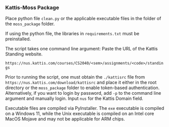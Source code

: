 ### Kattis-Moss Package
Place python file `clean.py` or the applicable executable files in the folder of the `moss_package` folder.

If using the python file, the libraries in `requirements.txt` must be preinstalled.

The script takes one command line argument: Paste the URL of the Kattis Standing website.

``https://nus.kattis.com/courses/CS2040/<sem>/assignments/<code>/standings``

Prior to running the script, one must obtain the `./kattisrc` file from `https://nus.kattis.com/download/kattisrc` and place it either in the root directory or the `moss_package` folder to enable token-based authentication. Alternatively, if you want to login by password, add `-p` to the command line argument and manually login. Input `nus` for the Kattis Domain field.

Executable files are compiled via PyInstaller. The `exe` executable is compiled on a Windows 11,  while the Unix executable is compiled on an Intel core MacOS Mojave and may not be applicable for ARM chips.